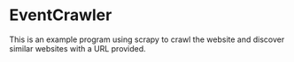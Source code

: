 EventCrawler
============

This is an example program using scrapy to crawl the website and discover similar websites with a URL
provided. 
